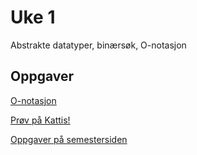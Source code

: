 # Uke 1

Abstrakte datatyper, binærsøk, O-notasjon

## Oppgaver

[O-notasjon](https://github.com/Jesperdn/IN2010_H22/blob/main/uke1/oppgaver/BigO.md)

[Prøv på Kattis!](https://github.com/jakobkhansen/IN2010_h2021/tree/main/kattis)

[Oppgaver på semestersiden](https://www.uio.no/studier/emner/matnat/ifi/IN2010/h22/Oppgaver/)
